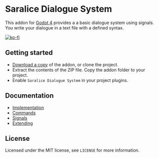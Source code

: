 # Saralice Dialogue System


This addon for [Godot 4](https://godotengine.org/)   provides a a basic dialogue system using signals. You write your dialogue in a text file with a defined syntax.

[![ko-fi](https://ko-fi.com/img/githubbutton_sm.svg)](https://ko-fi.com/J3J8N368J)

## Getting started

-   [Download a copy](https://github.com/saralice/saralice-dialogue-system/archive/refs/heads/main.zip) of the addon, or clone the project.
-   Extract the contents of the ZIP file. Copy the addon folder to your project.
-   Enable `Saralice Dialogue System` in your project plugins.

## Documentation

-   [Implementation](https://github.com/saralice/saralice-dialogue-system/blob/main/docs/implementation.md)
-   [Commands](https://github.com/saralice/saralice-dialogue-system/blob/main/docs/commands.md)
-   [Signals](https://github.com/saralice/saralice-dialogue-system/blob/main/docs/signals.md)
-   [Extending](https://github.com/saralice/saralice-dialogue-system/blob/main/docs/extending.md)

## License

Licensed under the MIT license, see `LICENSE` for more information.
